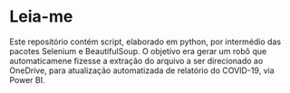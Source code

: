 # Leia-me

Este repositório contém script, elaborado em python, por intermédio das pacotes Selenium e BeautifulSoup.
O objetivo era gerar um robô que automaticamene fizesse a extração do arquivo a ser direcionado ao OneDrive, para atualização automatizada de relatório do COVID-19, via Power BI.
